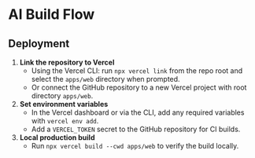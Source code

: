 # AI Build Flow

## Deployment

1. **Link the repository to Vercel**
   - Using the Vercel CLI: run `npx vercel link` from the repo root and select the `apps/web` directory when prompted.
   - Or connect the GitHub repository to a new Vercel project with root directory `apps/web`.
2. **Set environment variables**
   - In the Vercel dashboard or via the CLI, add any required variables with `vercel env add`.
   - Add a `VERCEL_TOKEN` secret to the GitHub repository for CI builds.
3. **Local production build**
   - Run `npx vercel build --cwd apps/web` to verify the build locally.

